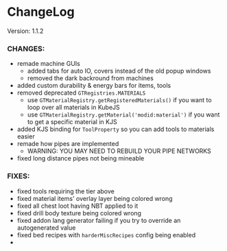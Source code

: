 # ChangeLog

Version: 1.1.2

### CHANGES:
- remade machine GUIs
  - added tabs for auto IO, covers instead of the old popup windows
  - removed the dark backround from machines
- added custom durability & energy bars for items, tools
- removed deprecated `GTRegistries.MATERIALS`
  - use `GTMaterialRegistry.getRegisteredMaterials()` if you want to loop over all materials in KubeJS
  - use `GTMaterialRegistry.getMaterial('modid:material')` if you want to get a specific material in KJS
- added KJS binding for `ToolProperty` so you can add tools to materials easier
- remade how pipes are implemented
  - WARNING: YOU MAY NEED TO REBUILD YOUR PIPE NETWORKS
- fixed long distance pipes not being mineable

### FIXES:
- fixed tools requiring the tier above
- fixed material items' overlay layer being colored wrong
- fixed all chest loot having NBT applied to it
- fixed drill body texture being colored wrong
- fixed addon lang generator failing if you try to override an autogenerated value
- fixed bed recipes with `harderMiscRecipes` config being enabled
- 
